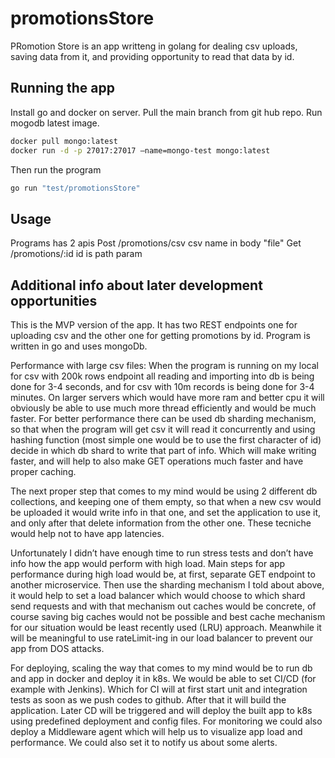 # promotionsStore
PRomotion Store is an app writteng in golang for dealing csv uploads, saving data from it, and providing opportunity to read that data by id.

## Running the app
Install go and docker on server. 
Pull the main branch from git hub repo. 
Run mogodb latest image. 
```bash
docker pull mongo:latest
docker run -d -p 27017:27017 –name=mongo-test mongo:latest
```
Then run the program 
```bash
go run "test/promotionsStore"
```

## Usage
Programs has 2 apis 
Post /promotions/csv csv name in body "file"
Get /promotions/:id id is path param


## Additional info about later development opportunities
This is the MVP version of the app. It has two REST endpoints one for uploading csv and the other one for getting promotions by id. Program is written in go and uses mongoDb. 

Performance with large csv files: When the program is running on my local for csv with 200k rows endpoint all reading and importing into 
db is being done for 3-4 seconds, and for csv with 10m records is being done for 3-4 minutes. On larger servers which would have more ram 
and better cpu it will obviously be able to use much more thread efficiently and would be much faster. For better performance there can be 
used db sharding mechanism, so that when the program will get csv it will read it concurrently and using hashing function (most simple one 
would be to use the first character of id) decide in which db shard to write that part of info. Which will make writing faster, and will 
help to also make GET operations much faster and have proper caching. 

The next proper step that comes to my mind would be using 2 different db collections, and keeping one of them empty, 
so that when a new csv would be uploaded it would write info in that one, and set the application to use it, and only after that 
delete information from the other one. These tecniche would help not to have app latencies.

Unfortunately I didn’t have enough time to run stress tests and don’t have info how the app would perform with high load. 
Main steps for app performance during high load  would be, at first, separate GET endpoint to another microservice. 
Then use the sharding mechanism I told about above, it would help to set a load balancer which would choose to which shard  
send requests and with that mechanism out caches would be concrete, of course saving big caches would not be possible and best 
cache mechanism for our situation would be least recently used (LRU) approach. Meanwhile it will be meaningful to use rateLimit-ing 
in our load balancer to prevent our app from DOS attacks.

For deploying, scaling the way that comes to my mind would be to run db and app in docker and deploy it in k8s. We would be able 
to set CI/CD (for example with Jenkins). Which for CI will at first start unit and integration tests as soon as we push codes to github. 
After that it will build the application. Later CD will be triggered and will deploy the built app to k8s using predefined deployment 
and config files. 
For monitoring we could also deploy a Middleware agent which will help us to visualize app load and performance. 
We could also set it to notify us about some alerts.
 
